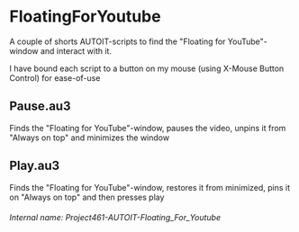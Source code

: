 # FloatingForYoutube
A couple of shorts AUTOIT-scripts to find the "Floating for YouTube"-window and interact with it.

I have bound each script to a button on my mouse (using X-Mouse Button Control) for ease-of-use

## Pause.au3
Finds the "Floating for YouTube"-window, pauses the video, unpins it from "Always on top" and minimizes the window

## Play.au3
Finds the "Floating for YouTube"-window, restores it from minimized, pins it on "Always on top" and then presses play

###### _Internal name: Project461-AUTOIT-Floating_For_Youtube_

